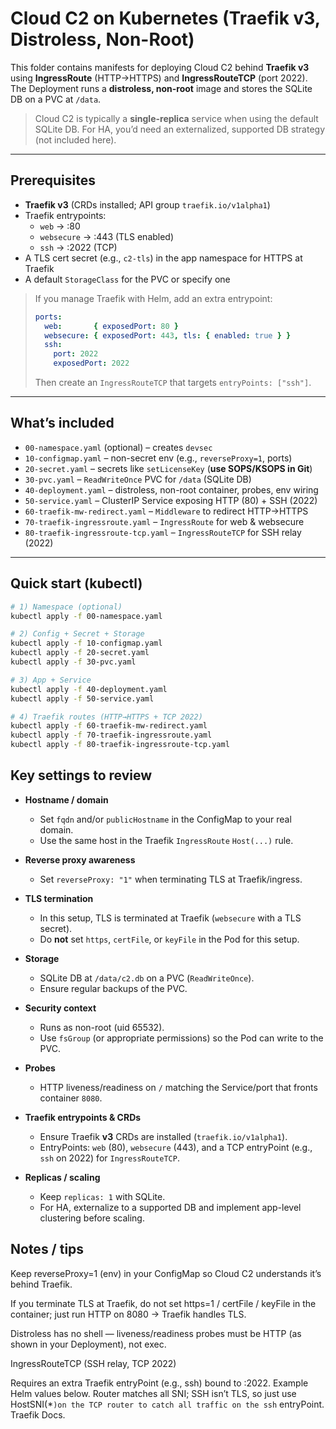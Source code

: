 # Cloud C2 on Kubernetes (Traefik v3, Distroless, Non-Root)

This folder contains manifests for deploying Cloud C2 behind **Traefik v3** using **IngressRoute** (HTTP→HTTPS) and **IngressRouteTCP** (port 2022). The Deployment runs a **distroless, non-root** image and stores the SQLite DB on a PVC at `/data`.

> Cloud C2 is typically a **single-replica** service when using the default SQLite DB. For HA, you’d need an externalized, supported DB strategy (not included here).

---

## Prerequisites

- **Traefik v3** (CRDs installed; API group `traefik.io/v1alpha1`)
- Traefik entrypoints:
  - `web` → :80
  - `websecure` → :443 (TLS enabled)
  - `ssh` → :2022 (TCP)
- A TLS cert secret (e.g., `c2-tls`) in the app namespace for HTTPS at Traefik
- A default `StorageClass` for the PVC or specify one

> If you manage Traefik with Helm, add an extra entrypoint:
>
> ```yaml
> ports:
>   web:       { exposedPort: 80 }
>   websecure: { exposedPort: 443, tls: { enabled: true } }
>   ssh:
>     port: 2022
>     exposedPort: 2022
> ```
>
> Then create an `IngressRouteTCP` that targets `entryPoints: ["ssh"]`.

---

## What’s included

- `00-namespace.yaml` (optional) – creates `devsec`
- `10-configmap.yaml` – non-secret env (e.g., `reverseProxy=1`, ports)
- `20-secret.yaml` – secrets like `setLicenseKey` (**use SOPS/KSOPS in Git**)
- `30-pvc.yaml` – `ReadWriteOnce` PVC for `/data` (SQLite DB)
- `40-deployment.yaml` – distroless, non-root container, probes, env wiring
- `50-service.yaml` – ClusterIP Service exposing HTTP (80) + SSH (2022)
- `60-traefik-mw-redirect.yaml` – `Middleware` to redirect HTTP→HTTPS
- `70-traefik-ingressroute.yaml` – `IngressRoute` for web & websecure
- `80-traefik-ingressroute-tcp.yaml` – `IngressRouteTCP` for SSH relay (2022)

---

## Quick start (kubectl)

```bash
# 1) Namespace (optional)
kubectl apply -f 00-namespace.yaml

# 2) Config + Secret + Storage
kubectl apply -f 10-configmap.yaml
kubectl apply -f 20-secret.yaml
kubectl apply -f 30-pvc.yaml

# 3) App + Service
kubectl apply -f 40-deployment.yaml
kubectl apply -f 50-service.yaml

# 4) Traefik routes (HTTP→HTTPS + TCP 2022)
kubectl apply -f 60-traefik-mw-redirect.yaml
kubectl apply -f 70-traefik-ingressroute.yaml
kubectl apply -f 80-traefik-ingressroute-tcp.yaml
```

## Key settings to review

- **Hostname / domain**
  - Set `fqdn` and/or `publicHostname` in the ConfigMap to your real domain.
  - Use the same host in the Traefik `IngressRoute` `Host(...)` rule.

- **Reverse proxy awareness**
  - Set `reverseProxy: "1"` when terminating TLS at Traefik/ingress.

- **TLS termination**
  - In this setup, TLS is terminated at Traefik (`websecure` with a TLS secret).
  - Do **not** set `https`, `certFile`, or `keyFile` in the Pod for this setup.

- **Storage**
  - SQLite DB at `/data/c2.db` on a PVC (`ReadWriteOnce`).
  - Ensure regular backups of the PVC.

- **Security context**
  - Runs as non-root (uid 65532).
  - Use `fsGroup` (or appropriate permissions) so the Pod can write to the PVC.

- **Probes**
  - HTTP liveness/readiness on `/` matching the Service/port that fronts container `8080`.

- **Traefik entrypoints & CRDs**
  - Ensure Traefik **v3** CRDs are installed (`traefik.io/v1alpha1`).
  - EntryPoints: `web` (80), `websecure` (443), and a TCP entryPoint (e.g., `ssh` on 2022) for `IngressRouteTCP`.

- **Replicas / scaling**
  - Keep `replicas: 1` with SQLite.
  - For HA, externalize to a supported DB and implement app-level clustering before scaling.

## Notes / tips

Keep reverseProxy=1 (env) in your ConfigMap so Cloud C2 understands it’s behind Traefik.

If you terminate TLS at Traefik, do not set https=1 / certFile / keyFile in the container; just run HTTP on 8080 → Traefik handles TLS.

Distroless has no shell — liveness/readiness probes must be HTTP (as shown in your Deployment), not exec.

IngressRouteTCP (SSH relay, TCP 2022)

Requires an extra Traefik entryPoint (e.g., ssh) bound to :2022. Example Helm values below. Router matches all SNI; SSH isn’t TLS, so just use HostSNI(\*`)on the TCP router to catch all traffic on the ssh` entryPoint.  
Traefik Docs.

